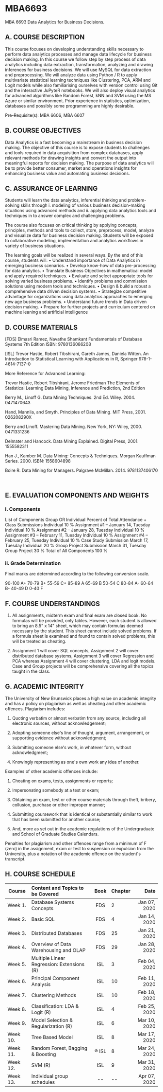 # MBA6693
MBA 6693 Data Analytics for Business Decisions.

## A.	COURSE DESCRIPTION

This course focuses on developing understanding skills necessary to perform data analytics processes and manage data lifecycle for business decision making. In this course we follow step by step process of data analytics including data extraction, transformation, analyzing and drawing inferences for business decisions. We will use MySQL for data extraction and preprocessing. We will analyze data using Python / R to apply multivariate statistical learning techniques like Clustering, PCA, ARM and Logit models while also familiarising ourselves with version control using Git and the interactive JuPyteR notebooks. We will also deploy visual analytics for advanced algorithms like Random Forest, kNN and SVM using the MS Azure or similar environment. Prior experience in statistics, optimization, databases and possibly some programming are highly desirable. 

Pre-Requisite(s):	MBA 6606, MBA 6607

## B.	COURSE OBJECTIVES

Data Analytics is a fast becoming a mainstream in business decision making. The objective of this course is to expose students to challenges and tools required in data acquisition from complex databases, apply relevant methods for drawing insights and convert the output into meaningful reports for decision making. The purpose of data analytics will be to provide better consumer, market and operations insights for enhancing business value and automating business decisions. 

## C.	ASSURANCE OF LEARNING

Students will learn the data analytics, inferential thinking and problem-solving skills through 
i.	modeling of various business decision-making situations using advanced methods and
ii.	applying data analytics tools and techniques in to answer complex and challenging problems.

The course also focuses on critical thinking by applying concepts, principles, methods and tools to collect, store, preprocess, model, analyze and visualize data for business decision making. Students will be exposed to collaborative modeling, implementation and analytics workflows in variety of business situations.

The learning goals will be realized in several ways. By the end of this course, students will:
•	Understand importance of Data Analytics in emerging business scenarios.
•	Develop know-how of data pre-processing for data analytics.
•	Translate Business Objectives in mathematical model and apply required techniques.
•	Evaluate and select appropriate tools for solving varied business problems.
•	Identify problems and commission solutions using modern tools and techniques.
•	Design & build a robust a comprehensive data driven decision systems.
•	Strategize competitive advantage for organizations using data analytics approaches to emerging new age business problems.
•	Understand future trends in Data driven decision making.
•	Prepare for further projects and curriculum centered on machine leaning and artificial intelligence

## D.	COURSE MATERIALS
	
[FDS] Elmasri Ramez, Navathe Shamkant Fundamentals of Database Systems 7th Edition
ISBN: 9780136086208

[ISL] Trevor Hastie, Robert Tibshirani, Gareth James, Daniela Witten. An Introduction to Statistical Learning with Applications in R, Springer 978-1-4614-7137-0

More Reference for Advanced Learning:

Trevor Hastie, Robert Tibshirani, Jerome Friedman The Elements of Statistical Learning Data Mining, Inference and Prediction, 2nd Edition

Berry M., Linoff G. Data Mining Techniques. 2nd Ed. Wiley. 2004. 0471470643

Hand, Mannila, and Smyth. Principles of Data Mining. MIT Press, 2001. 026208290X

Berry and Linoff. Mastering Data Mining. New York, NY: Wiley, 2000. 0471331236

Delmater and Hancock. Data Mining Explained. Digital Press, 2001. 1555582311

Han J., Kamber M. Data Mining: Concepts & Techniques. Morgan Kauffman Series. 2000. ISBN: 1558604898

Boire R. Data Mining for Managers. Palgrave McMillan. 2014. 9781137406170

 
## E.	EVALUATION COMPONENTS AND WEIGHTS

### i.	Components


List of Components	Group OR Individual	Percent of Total
Attendance + Class Submissions	Individual	10 %
Assignment #1 – January 14, Tuesday	Individual	10 %
Assignment #2 – January 28, Tuesday	Individual	10 %
Assignment #3 – February 11, Tuesday	Individual	10 %
Assignment #4 – February 25, Tuesday	Individual	10 %
Case Study Submission March 17, Tuesday 	Individual	20 %
Group Project Submission March 31, Tuesday	Group Project	30 %
			Total of All Components		100 %

 
### ii.	Grade Determination
Final marks are determined according to the following conversion scale. 

90-100          A+                    		70-79          B+                 	55-59		C+
85-89            A                     		65-69          B                   	50-54		C
80-84            A-                  		60-64          B-                  	40-49		D
                                                                                   			0-40         	F

## F.	COURSE UNDERSTANDINGS
1. 	All assignments, midterm exam and final exam are closed book.  No formulas will be provided, only tables. However, each student is allowed to bring an 8.5" x 14" sheet, which may contain formulas deemed necessary by the student. This sheet cannot include solved problems. If a formula sheet is examined and found to contain solved problems, this will be treated as cheating.

2. 	Assignment 1 will cover SQL concepts, Assignment 2 will cover distributed database systems, Assignment 3 will cover Regression and PCA whereas Assignment 4 will cover clustering, LDA and logit models. Case and Group projects will be comprehensive covering all the topics taught in the class.  

## G.	ACADEMIC INTEGRITY
The University of New Brunswick places a high value on academic integrity and has a policy on plagiarism as well as cheating and other academic offences. Plagiarism includes: 

1. Quoting verbatim or almost verbatim from any source, including all electronic sources, without acknowledgement;   

2. Adopting someone else's line of thought, argument, arrangement, or supporting evidence   without acknowledgment;  

3. Submitting someone else's work, in whatever form, without acknowledgment;  

4. Knowingly representing as one's own work any idea of another.    


Examples of other academic offences include: 

1. Cheating on exams, tests, assignments or reports;  

2. Impersonating somebody at a test or exam;   

3. Obtaining an exam, test or other course materials through theft, bribery, collusion,   purchase or other improper manner;   

4. Submitting coursework that is identical or substantially similar to work that has been   submitted for another course;   

5. And, more as set out in the academic regulations of the Undergraduate and   School of Graduate Studies Calendars.   


Penalties for plagiarism and other offences range from a minimum of F (zero) in the assignment,   exam or test to suspension or expulsion from the University, plus a notation of the academic offence   on the student's transcript.  

## H.	COURSE SCHEDULE

|Course |Content and Topics to be Covered		|		Book	| Chapter|		Date|
|---|:---|:---:|---|---:|
|Week 1.|	Database Systems Concepts		|		FDS	|	2|	Jan 07, 2020|
|Week 2.|	Basic SQL				|		FDS	|	4|	Jan 14, 2020|
|Week 3.|	Distributed Databases			|		FDS	|	25|	Jan 21, 2020|
|Week 4.|	Overview of Data Warehousing and OLAP	|	FDS		|29|	Jan 28, 2020|
|Week 5.|	Multiple Linear Regression: Extensions (R) |		ISL	|	3	| Feb 04, 2020|
|Week 6.|	Principal Component Analysis		|	ISL		|10|	Feb 11, 2020|
|Week 7.|	Clustering Methods			|		ISL	|	10	|Feb 18, 2020|
|Week 8.|	Classification: LDA & Logit (R)		|	ISL		|4|	Feb 25, 2020|
|Week 9.|	Model Selection & Regularization (R) 	|	ISL		|6|	Mar 10, 2020|
|Week 10.|	Tree Based Model		|			ISL|		8	|Mar 17, 2020|
|Week 11.|	Random Forest, Bagging & Boosting|	 ®		ISL|		8	|Mar 24, 2020 |
|Week 12.|	SVM (R)				|		ISL	|	9|	Mar 31, 2020|
|Week 13.|	Individual group schedules 	|	--|		--	|Apr 07, 2020|

